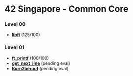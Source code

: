 # 42 Singapore - Common Core
### Level 00
- [**libft**](https://github.com/jellytusmaximus/core/tree/main/00_libft) (125/100)

### Level 01
- [**ft_printf**](https://github.com/jellytusmaximus/core/tree/main/01_ft_printf) (100/100)
- [**get_next_line**](https://github.com/jellytusmaximus/core/tree/main/01_get_next_line) (pending eval)
- [**Born2beroot**](https://github.com/jellytusmaximus/core/tree/main/01_born2beroot) (pending eval)
